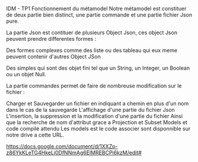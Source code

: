 IDM - TP1
Fonctionnement du métamodel
Notre métamodel est constituer de deux partie bien distinct, une partie commande et une partie fichier Json pure.

La partie Json est contituer de plusieurs Object Json, ces object Json peuvent prendre differentes formes :

Des formes complexes comme des liste ou des tableau qui eux meme peuvent contenir d'autres Object JSon

Des simples qui sont des objet fini tel que un String, un Integer, un Boolean ou un objet Null.

La partie commandes permet de faire de nombreuse modification sur le fichier :

Charger et Sauvegarder un fichier en indiquant a chemin en plus d'un nom dans le cas de la sauvegarde
L'affichage d'une partie du fichier Json
L'insertion, la suppression et la modification d'une partie du fichier
Ainsi que la recherche de nom d'attribut grace a Projection et Subset
Models et code compilé attendu
Les models est le code associer sont disponnible sur notre drive a cette URL.

https://docs.google.com/document/d/1XXZp-z86YkKLeTG4HkeLj0DfNNmAg6ElMREBCPi6kzM/edit#
